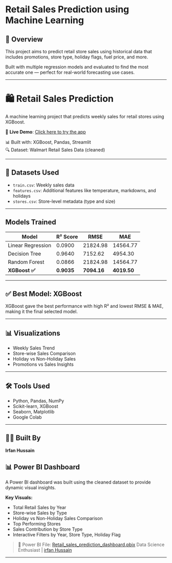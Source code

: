 #  Retail Sales Prediction using Machine Learning

## 📌 Overview
This project aims to predict retail store sales using historical data that includes promotions, store type, holiday flags, fuel price, and more.

Built with multiple regression models and evaluated to find the most accurate one — perfect for real-world forecasting use cases.

---
# 🛍️ Retail Sales Prediction

A machine learning project that predicts weekly sales for retail stores using XGBoost.

🚀 **Live Demo**: [Click here to try the app](https://irfu1s-retail-sales-prediction.streamlit.app/)

📊 Built with: XGBoost, Pandas, Streamlit  
🔍 Dataset: Walmart Retail Sales Data (cleaned)

---


## 📂 Datasets Used
- `train.csv`: Weekly sales data
- `features.csv`: Additional features like temperature, markdowns, and holidays
- `stores.csv`: Store-level metadata (type and size)

---

##  Models Trained
| Model             | R² Score | RMSE     | MAE     |
|------------------|----------|----------|---------|
| Linear Regression| 0.0900   | 21824.98 | 14564.77 |
| Decision Tree    | 0.9640   | 7152.62  | 4954.30 |
| Random Forest    | 0.0866   | 21824.98 | 14564.77 |
| **XGBoost ✅**     | **0.9035** | **7094.16** | **4019.50** |

---

## ✅ Best Model: XGBoost
XGBoost gave the best performance with high R² and lowest RMSE & MAE, making it the final selected model.

---

## 📊 Visualizations
- Weekly Sales Trend
- Store-wise Sales Comparison
- Holiday vs Non-Holiday Sales
- Promotions vs Sales Insights

---

## 🛠 Tools Used
- Python, Pandas, NumPy
- Scikit-learn, XGBoost
- Seaborn, Matplotlib
- Google Colab

---

## 👨‍💻 Built By
**Irfan Hussain**  



## 📊 Power BI Dashboard

A Power BI dashboard was built using the cleaned dataset to provide dynamic visual insights.

**Key Visuals:**
- Total Retail Sales by Year
- Store-wise Sales by Type
- Holiday vs Non-Holiday Sales Comparison
- Top Performing Stores
- Sales Contribution by Store Type
- Interactive Filters by Year, Store Type, Holiday Flag

> 🔗 Power BI File: [Retail_sales_prediction_dashboard.pbix](Retail_sales_prediction_dashboard.pbix)
Data Science Enthusiast | [irfan Hussain](https://www.linkedin.com/in/irfanhussain-irfu)

---
